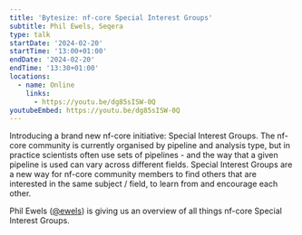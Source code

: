 ```yaml
---
title: 'Bytesize: nf-core Special Interest Groups'
subtitle: Phil Ewels, Seqera
type: talk
startDate: '2024-02-20'
startTime: '13:00+01:00'
endDate: '2024-02-20'
endTime: '13:30+01:00'
locations:
  - name: Online
    links:
      - https://youtu.be/dg85sISW-0Q
youtubeEmbed: https://youtu.be/dg85sISW-0Q
---
```


Introducing a brand new nf-core initiative: Special Interest Groups.
The nf-core community is currently organised by pipeline and analysis type, but in practice scientists often use sets of pipelines - and the way that a given pipeline is used can vary across different fields.
Special Interest Groups are a new way for nf-core community members to find others that are interested in the same subject / field, to learn from and encourage each other.

Phil Ewels ([@ewels](https://github.com/ewels)) is giving us an overview of all things nf-core Special Interest Groups.
